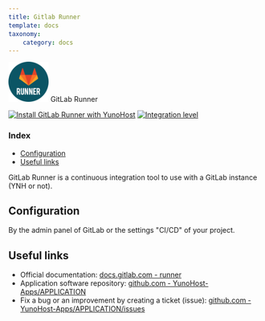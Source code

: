```yaml
---
title: Gitlab Runner
template: docs
taxonomy:
    category: docs
---
```


<img src="/images/gitlab-runner_logo.png" height="80px" alt="GitLab Runner's logo"> GitLab Runner

[![Install GitLab Runner with YunoHost](https://install-app.yunohost.org/install-with-yunohost.png)](https://install-app.yunohost.org/?app=gitlab-runner) [![Integration level](https://dash.yunohost.org/integration/gitlab-runner.svg)](https://dash.yunohost.org/appci/app/gitlab-runner)

### Index

- [Configuration](#configuration)
- [Useful links](#useful-links)

GitLab Runner is a continuous integration tool to use with a GitLab instance (YNH or not).

## Configuration

By the admin panel of GitLab or the settings "CI/CD" of your project.

## Useful links

+ Official documentation: [docs.gitlab.com - runner](https://docs.gitlab.com/runner/)
+ Application software repository: [github.com - YunoHost-Apps/APPLICATION](https://github.com/YunoHost-Apps/gitlab-runner_ynh)
+ Fix a bug or an improvement by creating a ticket (issue): [github.com - YunoHost-Apps/APPLICATION/issues](https://github.com/YunoHost-Apps/gitlab-runner_ynh/issues)
